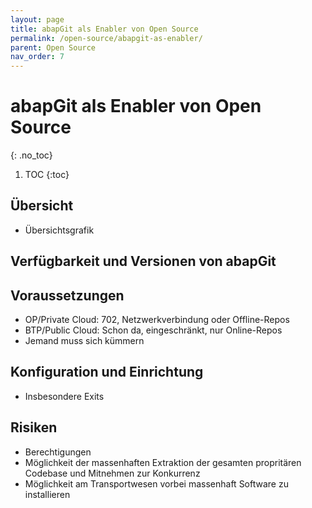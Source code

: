 ```yaml
---
layout: page
title: abapGit als Enabler von Open Source
permalink: /open-source/abapgit-as-enabler/
parent: Open Source
nav_order: 7
---
```


# abapGit als Enabler von Open Source
{: .no_toc}

1. TOC
{:toc}

## Übersicht

- Übersichtsgrafik

## Verfügbarkeit und Versionen von abapGit

## Voraussetzungen

- OP/Private Cloud: 702, Netzwerkverbindung oder Offline-Repos
- BTP/Public Cloud: Schon da, eingeschränkt, nur Online-Repos
- Jemand muss sich kümmern

## Konfiguration und Einrichtung

- Insbesondere Exits

## Risiken

- Berechtigungen
- Möglichkeit der massenhaften Extraktion der gesamten propritären Codebase und Mitnehmen zur Konkurrenz
- Möglichkeit am Transportwesen vorbei massenhaft Software zu installieren
